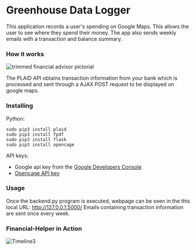 # Greenhouse Data Logger

This application records a user's spending on Google Maps. This allows the user to see where they spend their money. The app also sends weekly emails with a transaction and balance summary.

### How it works
![trimmed financial advisor pictorial](https://user-images.githubusercontent.com/42727015/63906020-2c08a000-c9e4-11e9-8634-0c81660eb401.png)

The PLAID API obtains transaction information from your bank which is processed and sent through a AJAX POST request to be displayed on google maps.


### Installing
Python:
```
sudo pip3 install plaid
sudo pip3 install fpdf
sudo pip3 install flask 
sudo pip3 install opencage
```
API keys:
* Google api key from the [Google Developers Console](https://console.developers.google.com)
* [Opencage API key](https://opencagedata.com/api)

### Usage
Once the backend.py program is executed, webpage can be seen in the this local URL: http://127.0.0.1:5000/
Emails containing transaction information are sent once every week. 



### Financial-Helper in Action
![Timeline3](https://user-images.githubusercontent.com/42727015/63825362-893f1b80-c928-11e9-8c57-042a7e7e3987.gif)



